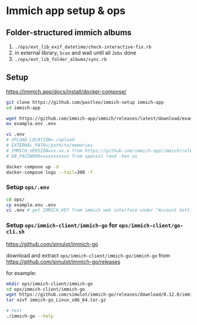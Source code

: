 Immich app setup & ops
===

## Folder-structured immich albums

1. `./ops/ext_lib_exif_datetime/check-interactive-fix.rb`
2. in external library, `Scan` and wait until all `Jobs` done
3. `./ops/ext_lib_folder_albums/sync.rb`

## Setup

https://immich.app/docs/install/docker-compose/

```bash
git clone https://github.com/pastleo/immich-setup immich-app
cd immich-app

wget https://github.com/immich-app/immich/releases/latest/download/example.env
mv example.env .env

vi .env
# UPLOAD_LOCATION=./upload
# EXTERNAL_PATH=/path/to/memories
# IMMICH_VERSION=vx.xx.x from https://github.com/immich-app/immich/releases
# DB_PASSWORD=xxxxxxxxxx from openssl rand -hex xx

docker compose up -d
docker-compose logs --tail=300 -f
```

### Setup `ops/.env`

```bash
cd ops/
cp example.env .env
vi .env # get IMMICH_KEY from immich web interface under "Account Settings"
```

### Setup `ops/immich-client/immich-go` for `ops/immich-client/go-cli.sh`

https://github.com/simulot/immich-go

download and extract `ops/immich-client/immich-go/immich-go` from https://github.com/simulot/immich-go/releases

for example:

```bash
mkdir ops/immich-client/immich-go
cd ops/immich-client/immich-go
wget https://github.com/simulot/immich-go/releases/download/0.12.0/immich-go_Linux_x86_64.tar.gz
tar xzvf immich-go_Linux_x86_64.tar.gz

# test
./immich-go --help
```
